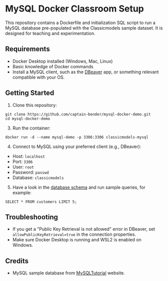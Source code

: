 # MySQL Docker Classroom Setup

This repository contains a Dockerfile and initialization SQL script to run a MySQL database pre-populated with the Classicmodels sample dataset. It is designed for teaching and experimentation.

## Requirements

- Docker Desktop installed (Windows, Mac, Linux)
- Basic knowledge of Docker commands
- Install a MySQL client, such as the [DBeaver](https://dbeaver.io/download/) app, or something relevant compatible with your OS.

## Getting Started

1. Clone this repository:
```
git clone https://github.com/captain-bender/mysql-docker-demo.git
cd mysql-docker-demo
```

3. Run the container:
```
docker run -d --name mysql-demo -p 3306:3306 classicmodels-mysql
```

4. Connect to MySQL using your preferred client (e.g., DBeaver):
- Host: `localhost`
- Port: `3306`
- User: `root`
- Password: `passwd`
- Database: `classicmodels`

5. Have a look in the [database schema](./MySQL-Sample-Database-Diagram-PDF-A4.pdf) and run sample queries, for example:
```
SELECT * FROM customers LIMIT 5;
```

## Troubleshooting
- If you get a "Public Key Retrieval is not allowed" error in DBeaver, set `allowPublicKeyRetrieval=true` in the connection properties.
- Make sure Docker Desktop is running and WSL2 is enabled on Windows.

## Credits
- MySQL sample database from [MySQLTutorial](https://www.mysqltutorial.org/getting-started-with-mysql/mysql-sample-database/) website.